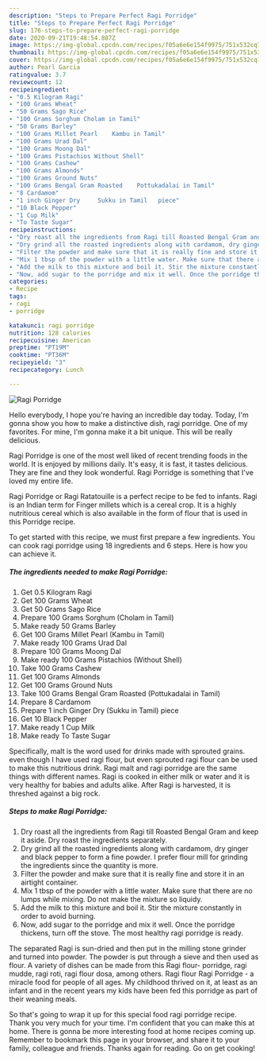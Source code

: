 ```yaml
---
description: "Steps to Prepare Perfect Ragi Porridge"
title: "Steps to Prepare Perfect Ragi Porridge"
slug: 176-steps-to-prepare-perfect-ragi-porridge
date: 2020-09-21T19:48:54.887Z
image: https://img-global.cpcdn.com/recipes/f05a6e6e154f9975/751x532cq70/ragi-porridge-recipe-main-photo.jpg
thumbnail: https://img-global.cpcdn.com/recipes/f05a6e6e154f9975/751x532cq70/ragi-porridge-recipe-main-photo.jpg
cover: https://img-global.cpcdn.com/recipes/f05a6e6e154f9975/751x532cq70/ragi-porridge-recipe-main-photo.jpg
author: Pearl Garcia
ratingvalue: 3.7
reviewcount: 12
recipeingredient:
- "0.5 Kilogram Ragi"
- "100 Grams Wheat"
- "50 Grams Sago Rice"
- "100 Grams Sorghum Cholam in Tamil"
- "50 Grams Barley"
- "100 Grams Millet Pearl    Kambu in Tamil"
- "100 Grams Urad Dal"
- "100 Grams Moong Dal"
- "100 Grams Pistachios Without Shell"
- "100 Grams Cashew"
- "100 Grams Almonds"
- "100 Grams Ground Nuts"
- "100 Grams Bengal Gram Roasted    Pottukadalai in Tamil"
- "8 Cardamom"
- "1 inch Ginger Dry     Sukku in Tamil   piece"
- "10 Black Pepper"
- "1 Cup Milk"
- "To Taste Sugar"
recipeinstructions:
- "Dry roast all the ingredients from Ragi till Roasted Bengal Gram and keep it aside. Dry roast the ingredients separately."
- "Dry grind all the roasted ingredients along with cardamom, dry ginger and black pepper to form a fine powder. I prefer flour mill for grinding the ingredients since the quantity is more."
- "Filter the powder and make sure that it is really fine and store it in an airtight container."
- "Mix 1 tbsp of the powder with a little water. Make sure that there are no lumps while mixing. Do not make the mixture so liquidy."
- "Add the milk to this mixture and boil it. Stir the mixture constantly in order to avoid burning."
- "Now, add sugar to the porridge and mix it well. Once the porridge thickens, turn off the stove. The most healthy ragi porridge is ready."
categories:
- Recipe
tags:
- ragi
- porridge

katakunci: ragi porridge 
nutrition: 128 calories
recipecuisine: American
preptime: "PT19M"
cooktime: "PT36M"
recipeyield: "3"
recipecategory: Lunch

---
```



![Ragi Porridge](https://img-global.cpcdn.com/recipes/f05a6e6e154f9975/751x532cq70/ragi-porridge-recipe-main-photo.jpg)

Hello everybody, I hope you're having an incredible day today. Today, I'm gonna show you how to make a distinctive dish, ragi porridge. One of my favorites. For mine, I'm gonna make it a bit unique. This will be really delicious.

Ragi Porridge is one of the most well liked of recent trending foods in the world. It is enjoyed by millions daily. It's easy, it is fast, it tastes delicious. They are fine and they look wonderful. Ragi Porridge is something that I've loved my entire life.

Ragi Porridge or Ragi Ratatouille is a perfect recipe to be fed to infants. Ragi is an Indian term for Finger millets which is a cereal crop. It is a highly nutritious cereal which is also available in the form of flour that is used in this Porridge recipe.


To get started with this recipe, we must first prepare a few ingredients. You can cook ragi porridge using 18 ingredients and 6 steps. Here is how you can achieve it.

##### The ingredients needed to make Ragi Porridge:

1. Get 0.5 Kilogram Ragi
1. Get 100 Grams Wheat
1. Get 50 Grams Sago Rice
1. Prepare 100 Grams Sorghum (Cholam in Tamil)
1. Make ready 50 Grams Barley
1. Get 100 Grams Millet Pearl    (Kambu in Tamil)
1. Make ready 100 Grams Urad Dal
1. Prepare 100 Grams Moong Dal
1. Make ready 100 Grams Pistachios (Without Shell)
1. Take 100 Grams Cashew
1. Get 100 Grams Almonds
1. Get 100 Grams Ground Nuts
1. Take 100 Grams Bengal Gram Roasted    (Pottukadalai in Tamil)
1. Prepare 8 Cardamom
1. Prepare 1 inch Ginger Dry     (Sukku in Tamil)   piece
1. Get 10 Black Pepper
1. Make ready 1 Cup Milk
1. Make ready To Taste Sugar


Specifically, malt is the word used for drinks made with sprouted grains. even though I have used ragi flour, but even sprouted ragi flour can be used to make this nutritious drink. Ragi malt and ragi porridge are the same things with different names. Ragi is cooked in either milk or water and it is very healthy for babies and adults alike. After Ragi is harvested, it is threshed against a big rock. 

##### Steps to make Ragi Porridge:

1. Dry roast all the ingredients from Ragi till Roasted Bengal Gram and keep it aside. Dry roast the ingredients separately.
1. Dry grind all the roasted ingredients along with cardamom, dry ginger and black pepper to form a fine powder. I prefer flour mill for grinding the ingredients since the quantity is more.
1. Filter the powder and make sure that it is really fine and store it in an airtight container.
1. Mix 1 tbsp of the powder with a little water. Make sure that there are no lumps while mixing. Do not make the mixture so liquidy.
1. Add the milk to this mixture and boil it. Stir the mixture constantly in order to avoid burning.
1. Now, add sugar to the porridge and mix it well. Once the porridge thickens, turn off the stove. The most healthy ragi porridge is ready.


The separated Ragi is sun-dried and then put in the milling stone grinder and turned into powder. The powder is put through a sieve and then used as flour. A variety of dishes can be made from this Ragi flour- porridge, ragi mudde, ragi roti, ragi flour dosa, among others. Ragi flour Ragi Porridge - a miracle food for people of all ages. My childhood thrived on it, at least as an infant and in the recent years my kids have been fed this porridge as part of their weaning meals. 

So that's going to wrap it up for this special food ragi porridge recipe. Thank you very much for your time. I'm confident that you can make this at home. There is gonna be more interesting food at home recipes coming up. Remember to bookmark this page in your browser, and share it to your family, colleague and friends. Thanks again for reading. Go on get cooking!
